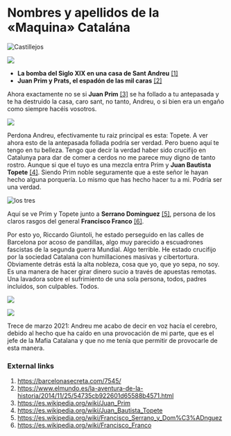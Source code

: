 # Nombres y apellidos de la «Maquina» Catalána

![Castillejos](http://telecomlobby.com/Images/castillejos.webp)

![](https://telecomlobby.com/Images/126058218_10225036155753641_8622389200122453462_n.jpg)



- **La bomba del Siglo XIX en una casa de Sant Andreu** [[1]](https://barcelonasecreta.com/7545/)
- **Juan Prim y Prats, el espadón de las mil caras** [[2]](https://www.elmundo.es/la-aventura-de-la-historia/2014/11/25/54735cb922601d65588b4571.html)

Ahora exactamente no se si **Juan Prim** [[3]](https://es.wikipedia.org/wiki/Juan_Prim) se ha follado a tu antepasada y te ha destruido la casa, caro sant, no tanto, Andreu, o si bien era un engaño como siempre hacéis vosotros. 

![](https://telecomlobby.com/Images/Juan_Bautista_Topete,_en_La_Ilustración_Española_y_Americana.jpg)

Perdona Andreu, efectivamente tu raiz principal es esta: Topete. A ver ahora esto de la antepasada follada podría ser verdad. Pero bueno aquí te tengo en tu belleza. Tengo que decir la verdad haber sido crucifijo en Catalunya para dar de comer a cerdos no me parece muy digno de tanto rostro. Aunque si que el tuyo es una mezcla entra Prim y **Juan Bautista Topete** [[4]](https://es.wikipedia.org/wiki/Juan_Bautista_Topete).  Siendo Prim noble seguramente que a este señor le hayan hecho alguna porquería. Lo mismo que has hecho hacer tu a mi. Podría ser una verdad.

![los tres](https://telecomlobby.com/Images/14168484442875.jpg)

Aquí se ve Prim y Topete junto a **Serrano Dominguez** [[5]](https://es.wikipedia.org/wiki/Francisco_Serrano_y_Dom%C3%ADnguez), persona de los claros rasgos del general **Francisco Franco** [[6]](https://es.wikipedia.org/wiki/Francisco_Franco). 

Por esto yo, Riccardo Giuntoli, he estado perseguido en las calles de Barcelona por acoso de pandillas, algo muy parecido a escuadrones fascistas de la segunda guerra Mundial. Algo terrible. He estado crucifijo por la sociedad Catalana con humillaciones masivas y cibertortura. Obviamente detrás está la alta nobleza, cosa que yo, que yo sepa, no soy. Es una manera de hacer girar dinero sucio a través de apuestas remotas. Una lavadora sobre el sufrimiento de una sola persona, todos, padres incluidos, son culpables. Todos.

![](https://telecomlobby.com/Images/andreu_cofradia.webp)

![](https://telecomlobby.com/Images/andreu_cofradia_2.webp)

Trece de marzo 2021: Andreu me acabo de decir en voz hacía el cerebro, debido al hecho que ha caído en una provocación de mi parte, que es el jefe de la Mafia Catalana y que no me tenía que permitir de provocarle de esta manera.

### External links

1. https://barcelonasecreta.com/7545/
2. https://www.elmundo.es/la-aventura-de-la-historia/2014/11/25/54735cb922601d65588b4571.html
3. https://es.wikipedia.org/wiki/Juan_Prim
4. https://es.wikipedia.org/wiki/Juan_Bautista_Topete
5. https://es.wikipedia.org/wiki/Francisco_Serrano_y_Dom%C3%ADnguez
6. https://es.wikipedia.org/wiki/Francisco_Franco